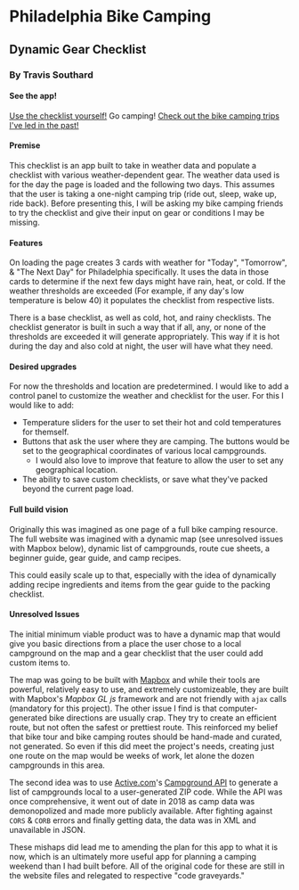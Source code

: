 # Philadelphia Bike Camping
## Dynamic Gear Checklist
### By Travis Southard

#### See the app!
[Use the checklist yourself!](https://travissouthard.github.io)
Go camping!
[Check out the bike camping trips I've led in the past!](https://www.instagram.com/explore/tags/cyclescampout/)

#### Premise
This checklist is an app built to take in weather data and populate a checklist with various weather-dependent gear.
The weather data used is for the day the page is loaded and the following two days. This assumes that the user is taking a one-night camping trip (ride out, sleep, wake up, ride back).
Before presenting this, I will be asking my bike camping friends to try the checklist and give their input on gear or conditions I may be missing. 

#### Features
On loading the page creates 3 cards with weather for "Today", "Tomorrow", & "The Next Day" for Philadelphia specifically. It uses the data in those cards to determine if the next few days might have rain, heat, or cold. If the weather thresholds are exceeded (For example, if any day's low temperature is below 40) it populates the checklist from respective lists.

There is a base checklist, as well as cold, hot, and rainy checklists. The checklist generator is built in such a way that if all, any, or none of the thresholds are exceeded it will generate appropriately. This way if it is hot during the day and also cold at night, the user will have what they need.

#### Desired upgrades
For now the thresholds and location are predetermined. I would like to add a control panel to customize the weather and checklist for the user. For this I would like to add:
* Temperature sliders for the user to set their hot and cold temperatures for themself.
* Buttons that ask the user where they are camping. The buttons would be set to the geographical coordinates of various local campgrounds.
  * I would also love to improve that feature to allow the user to set any geographical location.
* The ability to save custom checklists, or save what they've packed beyond the current page load.

#### Full build vision 
Originally this was imagined as one page of a full bike camping resource. The full website was imagined with a dynamic map (see unresolved issues with Mapbox below), dynamic list of campgrounds, route cue sheets, a beginner guide, gear guide, and camp recipes.

This could easily scale up to that, especially with the idea of dynamically adding recipe ingredients and items from the gear guide to the packing checklist.

#### Unresolved Issues
The initial minimum viable product was to have a dynamic map that would give you basic directions from a place the user chose to a local campground on the map and a gear checklist that the user could add custom items to.

The map was going to be built with [Mapbox](https://www.mapbox.com/) and while their tools are powerful, relatively easy to use, and extremely customizeable, they are built with Mapbox's *Mapbox GL js* framework and are not friendly with `ajax` calls (mandatory for this project). The other issue I find is that computer-generated bike directions are usually crap. They try to create an efficient route, but not often the safest or prettiest route. This reinforced my belief that bike tour and bike camping routes should be hand-made and curated, not generated. So even if this did meet the project's needs, creating just one route on the map would be weeks of work, let alone the dozen campgrounds in this area.

The second idea was to use [Active.com](https://www.active.com/)'s [Campground API](https://developer.active.com/docs/read/Campground_Search_API) to generate a list of campgrounds local to a user-generated ZIP code. While the API was once comprehensive, it went out of date in 2018 as camp data was demonopolized and made more publicly available. After fighting against `CORS` & `CORB` errors and finally getting data, the data was in XML and unavailable in JSON.

These mishaps did lead me to amending the plan for this app to what it is now, which is an ultimately more useful app for planning a camping weekend than I had built before. All of the original code for these are still in the website files and relegated to respective "code graveyards."